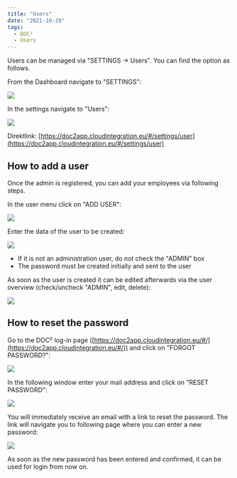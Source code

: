 ```yaml
---
title: "Users"
date: "2021-10-29"
tags:
  - DOC²
  - Users
---
```


Users can be managed via "SETTINGS -> Users". You can find the option as follows.

From the Dashboard navigate to "SETTINGS":

![](/_images/doc2/image-36-1024x400.png)

In the settings navigate to "Users":

![](/_images/doc2/image-37-1024x298.png)

Direktlink: [https://doc2app.cloudintegration.eu/#/settings/user](https://doc2app.cloudintegration.eu/#/settings/user)

## How to add a user

Once the admin is registered, you can add your employees via following steps.

In the user menu click on "ADD USER":

![](/_images/doc2/image-38-1024x197.png)

Enter the data of the user to be created:

![](/_images/doc2/image-40-784x1024.png)

- If it is not an administration user, do not check the "ADMIN" box
- The password must be created initially and sent to the user

As soon as the user is created it can be edited afterwards via the user overview (check/uncheck "ADMIN", edit, delete):

![](/_images/doc2/image-43-1024x283.png)

## How to reset the password

Go to the DOC² log-in page ([https://doc2app.cloudintegration.eu/#/](https://doc2app.cloudintegration.eu/#/)) and click on "FORGOT PASSWORD?":

![](/_images/doc2/Reset-Password-1024x531.png)

In the following window enter your mail address and click on "RESET PASSWORD":

![](/_images/doc2/Reset-Password_2_email-address-1024x822.png)

You will immediately receive an email with a link to reset the password. The link will navigate you to following page where you can enter a new password:

![](/_images/doc2/new-Password-1024x820.png)

As soon as the new password has been entered and confirmed, it can be used for login from now on.
